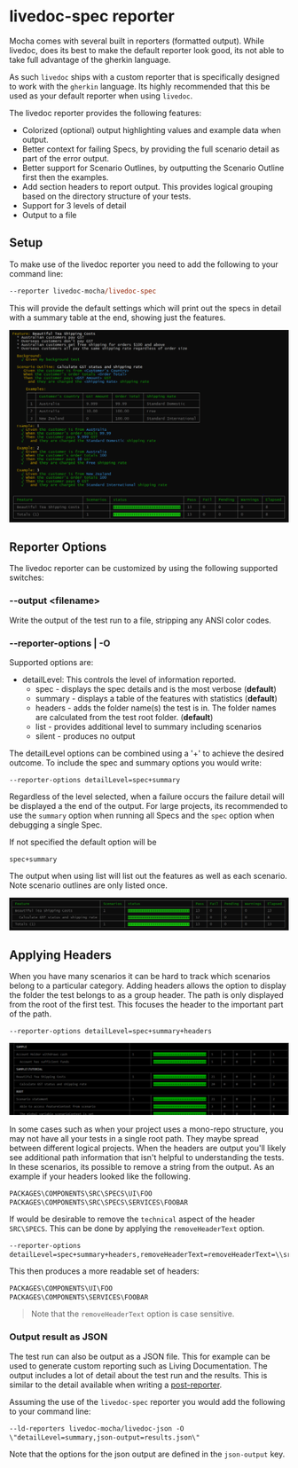 # livedoc-spec reporter
Mocha comes with several built in reporters (formatted output). While livedoc, does its best to make the default reporter look good, its not able to take full advantage of the gherkin language.

As such `livedoc` ships with a custom reporter that is specifically designed to work with the `gherkin` language. Its highly recommended that this be used as your default reporter when using `livedoc`.

The livedoc reporter provides the following features:
* Colorized (optional) output highlighting values and example data when output.
* Better context for failing Specs, by providing the full scenario detail as part of the error output.
* Better support for Scenario Outlines, by outputting the Scenario Outline first then the examples.
* Add section headers to report output. This provides logical grouping based on the directory structure of your tests.
* Support for 3 levels of detail
* Output to a file

## Setup
To make use of the livedoc reporter you need to add the following to your command line:

```ps
--reporter livedoc-mocha/livedoc-spec
```
This will provide the default settings which will print out the specs in detail with a summary table at the end, showing just the features.

![livedoc-spec default](images/livedoc-spec-default.PNG)


## Reporter Options
The livedoc reporter can be customized by using the following supported switches:

### --output \<filename>
Write the output of the test run to a file, stripping any ANSI color codes.

### --reporter-options | -O
Supported options are:
* detailLevel: This controls the level of information reported.
    * spec - displays the spec details and is the most verbose (__default__)
    * summary - displays a table of the features with statistics (__default__)
    * headers - adds the folder name(s) the test is in. The folder names are calculated from the test root folder. (__default__)
    * list - provides additional level to summary including scenarios
    * silent - produces no output

The detailLevel options can be combined using a '+' to achieve the desired outcome. To include the spec and summary options you would write:
```
--reporter-options detailLevel=spec+summary
``` 
Regardless of the level selected, when a failure occurs the failure detail will be displayed a the end of the output. For large projects, its recommended to use the `summary` option when running all Specs and the `spec` option when debugging a single Spec.

If not specified the default option will be 
```
spec+summary
```
The output when using list will list out the features as well as each scenario. Note scenario outlines are only listed once.

![livedoc-spec list](images/livedoc-spec-list.PNG)

## Applying Headers
When you have many scenarios it can be hard to track which scenarios belong to a particular category. Adding headers allows the option to display the folder the test belongs to as a group header. The path is only displayed from the root of the first test. This focuses the header to the important part of the path.

```
--reporter-options detailLevel=spec+summary+headers
```

![livedoc-spec list](images/headers.PNG)


In some cases such as when your project uses a mono-repo structure, you may not have all your tests in a single root path. They maybe spread between different logical projects. When the headers are output you'll likely see additional path information that isn't helpful to understanding the tests. In these scenarios, its possible to remove a string from the output. As an example if your headers looked like the following.

```
PACKAGES\COMPONENTS\SRC\SPECS\UI\FOO
PACKAGES\COMPONENTS\SRC\SPECS\SERVICES\FOOBAR
```

If would be desirable to remove the `technical` aspect of the header `SRC\SPECS`. This can be done by applying the `removeHeaderText` option.
```
--reporter-options detailLevel=spec+summary+headers,removeHeaderText=removeHeaderText=\\src\\specs\"
```

This then produces a more readable set of headers:

```
PACKAGES\COMPONENTS\UI\FOO
PACKAGES\COMPONENTS\SERVICES\FOOBAR
```
> Note that the `removeHeaderText` option is case sensitive.

### Output result as JSON
The test run can also be output as a JSON file. This for example can be used to generate custom reporting such as Living Documentation. The output includes a lot of detail about the test run and the results. This is similar to the detail available when writing a [post-reporter](Post-Reporters.md).

Assuming the use of the `livedoc-spec` reporter you would add the following to your command line:

```
--ld-reporters livedoc-mocha/livedoc-json -O \"detailLevel=summary,json-output=results.json\"
```

Note that the options for the json output are defined in the `json-output` key.


